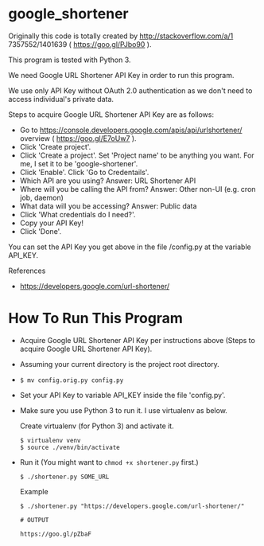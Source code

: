 # google_shortener

Originally this code is totally created by http://stackoverflow.com/a/1
7357552/1401639 ( https://goo.gl/PJbo90 ).

This program is tested with Python 3.

We need Google URL Shortener API Key in order to run this program.

We use only API Key without OAuth 2.0 authentication as we don't need
to access individual's private data.

Steps to acquire Google URL Shortener API Key are as follows:
  - Go to https://console.developers.google.com/apis/api/urlshortener/
    overview ( https://goo.gl/E7oUw7 ).
  - Click 'Create project'.
  - Click 'Create a project'.  Set 'Project name' to be anything you
    want.  For me, I set it to be 'google-shortener'.
  - Click 'Enable'.  Click 'Go to Credentails'.
  - Which API are you using?
    Answer: URL Shortener API
  - Where will you be calling the API from?
    Answer: Other non-UI (e.g. cron job, daemon)
  - What data will you be accessing?
    Answer: Public data
  - Click 'What credentials do I need?'.
  - Copy your API Key!
  - Click 'Done'.

You can set the API Key you get above in the file /config.py at the
variable API_KEY.

References
  - https://developers.google.com/url-shortener/

# How To Run This Program

- Acquire Google URL Shortener API Key per instructions above
  (Steps to acquire Google URL Shortener API Key).

- Assuming your current directory is the project root directory.

- `$ mv config.orig.py config.py`

- Set your API Key to variable API_KEY inside the file 'config.py'.

- Make sure you use Python 3 to run it.  I use virtualenv as below.

  Create virtualenv (for Python 3) and activate it.

  ~~~
  $ virtualenv venv
  $ source ./venv/bin/activate
  ~~~

- Run it (You might want to `chmod +x shortener.py` first.)

  ~~~
  $ ./shortener.py SOME_URL
  ~~~

  Example

  ~~~
  $ ./shortener.py "https://developers.google.com/url-shortener/"

  # OUTPUT

  https://goo.gl/pZbaF
  ~~~

